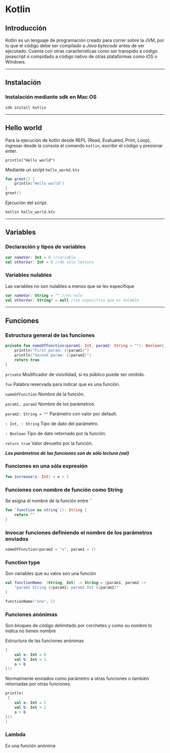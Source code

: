 # Kotlin

## Introducción
Kotlin es un lenguaje de programación creado para correr sobre la JVM, por lo que el código debe ser compilado a *Java bytecode* antes de ser ejecutado. Cuenta con otras características como ser transpido a código javascript o compidado a código nativo de otras plataformas como iOS o Windows.


---

## Instalación
### Instalación mediante sdk en Mac OS
```shell
sdk install kotlin
```

---

## Hello world

Para la ejecución de kotlin desde REPL (Read, Evaluated, Print, Loop), ingresar desde la consola el comando `kotlin`, escribir el código y presionar enter.
```shell
println("Hello world")
```

Mediante un script `hello_workd.kts`
```kotlin
fun greet() {
    println("Hello world")
}
greet()
```
Ejecución del script.
```shell
kotlin hello_world.kts
```

---

## Variables
### Declaración y tipos de variables

```kotlin
var nameVar: Int = 0 //variable
val otherVar: Int = 0 //de sólo lectura
```
### Variables nulables
Las variables no son nulables a menos que se les especifique
```kotlin
var nameVar: String = "" //no nulo
val otherVar: String? = null //se especifica que es nulable
```

---

## Funciones
### Estructura general de las funciones

```kotlin
private fun nameOfFunction(param1: Int, param2: String = ""): Boolean{
    println("First param: ${param1}")
    println("Second param: ${param2}")
    return true
}
```
`private` Modificador de visivilidad, si es público puede ser omitido.

`fun` Palabra reservada para indicar que es una función.

`nameOfFunction` Nombre de la función.

`param1, param2` Nombre de los parámetros.

`param2: String = ""` Parámetro con valor por default.

`: Int, : String` Tipo de dato del parámetro.

`: Boolean` Tipo de dato retornado por la función. 

`return true` Valor devuelto por la función.

***Los parámetros de las funciones son de sólo lectura (val)***

### Funciones en una sóla expresión
```kotlin
fun increase(x: Int) = x + 1
```
### Funciones con nombre de función como String
Se asigna el nombre de la función entre ``
```kotlin
fun `function as string`(): String {
    return ""
}
```
### Invocar funciones definiendo el nombre de los parámetros enviados
```kotlin
nameOfFunction(param2 = "x", param1 = 1)
```

### Function type
Son variables que su valos son una función
```kotlin
val functionName: (String, Int) -> String = {param1, param2 -> 
    "param1 String ${param1} param2 Int ${param2}"
}

functionName("one", 2)
```

### Funciones anónimas
Son bloques de código delimitado por corchetes y como su nombre lo indica no tienen nombre

Estructura de las funciones anónimas
```kotlin
{ 
    val a: Int = 0
    val b: Int = 1
    a + b
}()
```
Normalmente enviados como parámetro a otras funciones o también retornadas por otras funciones.
```kotlin
println(
 { 
    val a: Int = 1
    val b: Int = 2
    a + b
}()   
)
```

### Lambda
Es una función anónima
